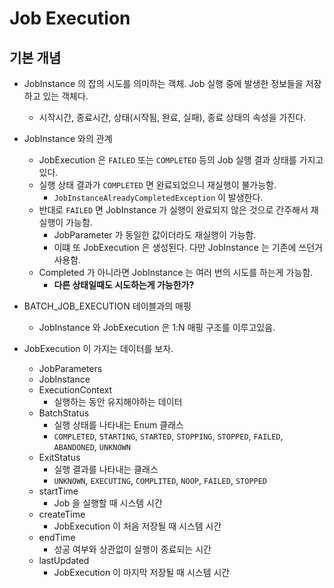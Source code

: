 # Job Execution 

## 기본 개념 

- JobInstance 의 잡의 시도를 의미하는 객체. Job 실행 중에 발생한 정보들을 저장하고 있는 객체다. 

  - 시작시간, 종료시간, 상태(시작됨, 완료, 실패), 종료 상태의 속성을 가진다. 

- JobInstance 와의 관계
  - JobExecution 은 `FAILED` 또는 `COMPLETED` 등의 Job 실행 결과 상태를 가지고 있다.
  - 실행 상태 결과가 `COMPLETED` 면 완료되었으니 재실행이 불가능함. 
    - `JobInstanceAlreadyCompletedException` 이 발생한다. 
  - 반대로 `FAILED` 면 JobInstance 가 실행이 완료되지 않은 것으로 간주해서 재실행이 가능함.
    - JobParameter 가 동일한 값이더라도 재실행이 가능함. 
    - 이떄 또 JobExecution 은 생성된다. 다만 JobInstance 는 기존에 쓰던거 사용함. 
  - Completed 가 아니라면 JobInstance 는 여러 번의 시도를 하는게 가능함.
    - **다른 상태일때도 시도하는게 가능한가?** 

- BATCH_JOB_EXECUTION 테이블과의 매핑 
  - JobInstance 와 JobExecution 은 1:N 매핑 구조를 이루고있음. 

- JobExecution 이 가지는 데이터를 보자.
  - JobParameters 
  - JobInstance
  - ExecutionContext 
    - 실행하는 동안 유지해야하는 데이터 
  - BatchStatus
    - 실행 상태를 나타내는 Enum 클래스
    - `COMPLETED`, `STARTING`, `STARTED`, `STOPPING`, `STOPPED`, `FAILED`, `ABANDONED`, `UNKNOWN`
  - ExitStatus
    - 실행 결과를 나타내는 클래스
    - `UNKNOWN`, `EXECUTING`, `COMPLITED`, `NOOP`, `FAILED`, `STOPPED` 
  - startTime
    - Job 을 실행할 때 시스템 시간 
  - createTime 
    - JobExecution 이 처음 저장될 때 시스템 시간 
  - endTime
    - 성공 여부와 상관없이 실행이 종료되는 시간 
  - lastUpdated
    - JobExecution 이 마지막 저장될 때 시스템 시간
